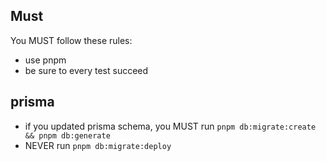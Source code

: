 ## Must

You MUST follow these rules:

- use pnpm
- be sure to every test succeed

## prisma

- if you updated prisma schema, you MUST run `pnpm db:migrate:create && pnpm db:generate`
- NEVER run `pnpm db:migrate:deploy`